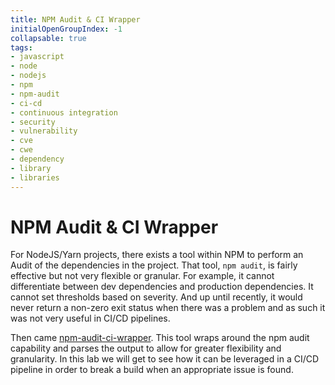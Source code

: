 ```yaml
---
title: NPM Audit & CI Wrapper
initialOpenGroupIndex: -1
collapsable: true
tags:
- javascript
- node
- nodejs
- npm
- npm-audit
- ci-cd
- continuous integration
- security
- vulnerability
- cve
- cwe
- dependency
- library
- libraries
---
```

# NPM Audit & CI Wrapper

For NodeJS/Yarn projects, there exists a tool within NPM to perform an Audit of the dependencies in the project. That tool, `npm audit`, is fairly effective but not very flexible or granular. For example, it cannot differentiate between dev dependencies and production dependencies. It cannot set thresholds based on severity. And up until recently, it would never return a non-zero exit status when there was a problem and as such it was not very useful in CI/CD pipelines.

Then came [npm-audit-ci-wrapper](https://github.com/infosec812/npm-audit-ci-wrapper). This tool wraps around the npm audit capability and parses the output to allow for greater flexibility and granularity. In this lab we will get to see how it can be leveraged in a CI/CD pipeline in order to break a build when an appropriate issue is found.

